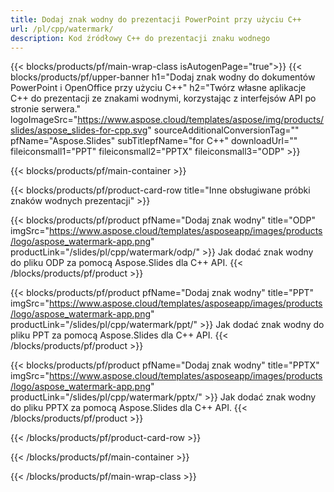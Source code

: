 ```yaml
---
title: Dodaj znak wodny do prezentacji PowerPoint przy użyciu C++
url: /pl/cpp/watermark/
description: Kod źródłowy C++ do prezentacji znaku wodnego
---
```


{{< blocks/products/pf/main-wrap-class isAutogenPage="true">}}
{{< blocks/products/pf/upper-banner h1="Dodaj znak wodny do dokumentów PowerPoint i OpenOffice przy użyciu C++" h2="Twórz własne aplikacje C++ do prezentacji ze znakami wodnymi, korzystając z interfejsów API po stronie serwera." logoImageSrc="https://www.aspose.cloud/templates/aspose/img/products/slides/aspose_slides-for-cpp.svg" sourceAdditionalConversionTag="" pfName="Aspose.Slides" subTitlepfName="for C++" downloadUrl="" fileiconsmall1="PPT" fileiconsmall2="PPTX" fileiconsmall3="ODP" >}}

{{< blocks/products/pf/main-container >}}

{{< blocks/products/pf/product-card-row title="Inne obsługiwane próbki znaków wodnych prezentacji" >}}

{{< blocks/products/pf/product pfName="Dodaj znak wodny" title="ODP" imgSrc="https://www.aspose.cloud/templates/asposeapp/images/products/logo/aspose_watermark-app.png" productLink="/slides/pl/cpp/watermark/odp/" >}}
Jak dodać znak wodny do pliku ODP za pomocą Aspose.Slides dla C++ API.
{{< /blocks/products/pf/product >}}

{{< blocks/products/pf/product pfName="Dodaj znak wodny" title="PPT" imgSrc="https://www.aspose.cloud/templates/asposeapp/images/products/logo/aspose_watermark-app.png" productLink="/slides/pl/cpp/watermark/ppt/" >}}
Jak dodać znak wodny do pliku PPT za pomocą Aspose.Slides dla C++ API.
{{< /blocks/products/pf/product >}}

{{< blocks/products/pf/product pfName="Dodaj znak wodny" title="PPTX" imgSrc="https://www.aspose.cloud/templates/asposeapp/images/products/logo/aspose_watermark-app.png" productLink="/slides/pl/cpp/watermark/pptx/" >}}
Jak dodać znak wodny do pliku PPTX za pomocą Aspose.Slides dla C++ API.
{{< /blocks/products/pf/product >}}



{{< /blocks/products/pf/product-card-row >}}

{{< /blocks/products/pf/main-container >}}
    
{{< /blocks/products/pf/main-wrap-class >}}